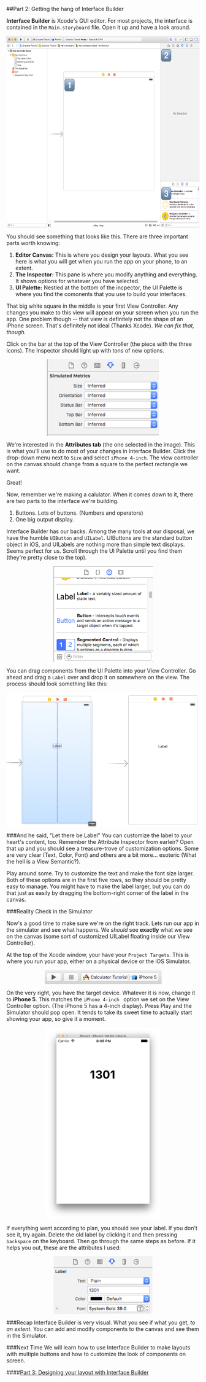 ##Part 2: Getting the hang of Interface Builder

**Interface Builder** is Xcode's GUI editor. For most projects, the interface is contained in the `Main.storyboard` file. Open it up and have a look around.

<p align="center"> <img src="screenshot1.png" height="500px" align="center"> </p>

You should see something that looks like this. There are three important parts worth knowing:

1. **Editor Canvas:** This is where you design your layouts. What you see here is what you will get when you run the app on your phone, to an extent.
3. **The Inspector:** This pane is where you modify anything and everything. It shows options for whatever you have selected.
4. **UI Palette:** Nestled at the bottom of the incpector, the UI Palette is where you find the comonents that you use to build your interfaces. 

That big white square in the middle is your first View Controller. Any changes you make to this view will appear on your screen when you run the app. One problem though -- that view is definitely not the shape of an iPhone screen. That's definitely not ideal (Thanks Xcode). *We can fix that, though.*

Click on the bar at the top of the View Controller (the piece with the three icons). The Inspector should light up with tons of new options. 

<p align="center"> <img src="screenshot2.png" height="200px" align="center"> </p>

We're interested in the **Attributes tab** (the one selected in the image). This is what you'll use to do most of your changes in Interface Builder. Click the drop-down menu next to `Size` and select `iPhone 4-inch`. The view controller on the canvas should change from a square to the perfect rectangle we want. 

Great!

Now, remember we're making a calulator. When it comes down to it, there are two parts to the interface we're building.

1. Buttons. Lots of buttons. (Numbers and operators)
2. One big output display.

Interface Builder has our backs. Among the many tools at our disposal, we have the humble `UIButton` and `UILabel`. UIButtons are the standard button object in iOS, and UILabels are nothing more than simple text displays. Seems perfect for us. Scroll through the UI Palette until you find them (they're pretty close to the top).

<p align="center"> <img src="screenshot3.png" height="250px" align="center"> </p>

You can drag components from the UI Palette into your View Controller. Go ahead and drag a `Label` over and drop it on somewhere on the view. The process should look something like this:

<p align="center"> <img src="screenshot4.png" height="350px" align="center"> </p>

###And he said, "Let there be Label"
You can customize the label to your heart's content, too. Remember the Attribute Inspector from earleir? Open that up and you should see a treasure-trove of customization options. Some are very clear (Text, Color, Font) and others are a bit more... esoteric (What the hell is a View Semantic?).

Play around some. Try to customize the text and make the font size larger. Both of these options are in the first five rows, so they should be pretty easy to manage. You might have to make the label larger, but you can do that just as easily by dragging the bottom-right corner of the label in the canvas.

###Reality Check in the Simulator

Now's a good time to make sure we're on the right track. Lets run our app in the simulator and see what happens. We *should* see **exactly** what we see on the canvas (some sort of customized UILabel floating inside our View Controller).

At the top of the Xcode window, your have your `Project Targets`. This is where you run your app, either on a physical device or the iOS Simulator. 

<p align="center"> <img src="screenshot5.png" height="37px" align="center"> </p>

On the very right, you have the target device. Whatever it is now, change it to **iPhone 5**. This matches the `iPhone 4-inch ` option we set on the View Controller option. (The iPhone 5 has a 4-inch display). Press Play and the Simulator should pop open. It tends to take its sweet time to actually start showing your app, so give it a moment.

<p align="center"> <img src="screenshot6.png" height="500px" align="center"> </p>

If everything went according to plan, you should see your label. If you don't see it, try again. Delete the old label by clicking it and then pressing `backspace` on the keyboard. Then go through the same steps as before. If it helps you out, these are the attributes I used:

<p align="center"> <img src="screenshot7.png" height="150" align="center"> </p>

###Recap
Interface Builder is very visual. What you see if what you get, *to an extent*. You can add and modify components to the canvas and see them in the Simulator.

###Next Time
We will learn how to use Interface Builder to make layouts with multiple buttons and how to customize the look of components on screen.

####[Part 3: Designing your layout with Interface Builder](P3/part3.md)